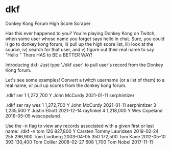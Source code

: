# dkf
Donkey Kong Forum High Score Scraper

Has this ever happened to you?
You're playing Donkey Kong on Twitch, when some user whose name you forget says hello in chat.
Sure, you could i) go to donkey kong forum, ii) pull up the high score list, iii) look at the source, iv) search for that user, and v) figure out their real name to say "Hello <name>"
There HAS to BE a BETTER WAY!

Introducing dkf: Just type './dkf user' to pull user's record from the Donkey Kong forum.

Let's see some examples!
Convert a twitch username (or a list of them) to a real name, or pull up scores from the donkey kong forum.

./dkf ser
1 1,272,700 Y John McCurdy 2021-01-11 serphintizer

./dkf ser ray wes
1 1,272,700 Y John McCurdy 2021-01-11 serphintizer
3 1,235,500 Y Justin Elliott 2021-12-14 rayfinkel
4 1,218,000 Y Wes Copeland 2016-05-05 wescopeland

Use the -n flag to view any records associated with a given first or last name:
./dkf -n tom
126 827,800 Y Carsten Tommy Lauridsen 2019-02-24 
255 296,900  Tom Lindberg 2003-04-05 
350 172,500  Tom Kane 2012-05-10 
393 130,400  Tom Collier 2008-02-27 
608 1,700  Tom Nobel 2017-11-11
